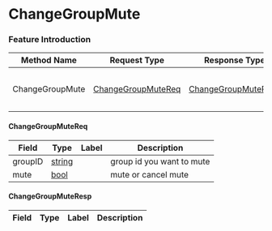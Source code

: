 # ChangeGroupMute

### Feature Introduction



| Method Name | Request Type | Response Type | Description |
| ----------- | ------------ | ------------- | ------------- |
| ChangeGroupMute | [ChangeGroupMuteReq](#openim.sdk.group.ChangeGroupMuteReq) | [ChangeGroupMuteResp](#openim.sdk.group.ChangeGroupMuteResp) | mute or cancel mute a group |
 

#### ChangeGroupMuteReq
| Field | Type | Label | Description |
| ----- | ---- | ----- | ----------- |
| groupID | [string](#string) |  | group id you want to mute |
| mute | [bool](#bool) |  | mute or cancel mute |
 

#### ChangeGroupMuteResp
| Field | Type | Label | Description |
| ----- | ---- | ----- | ----------- |


